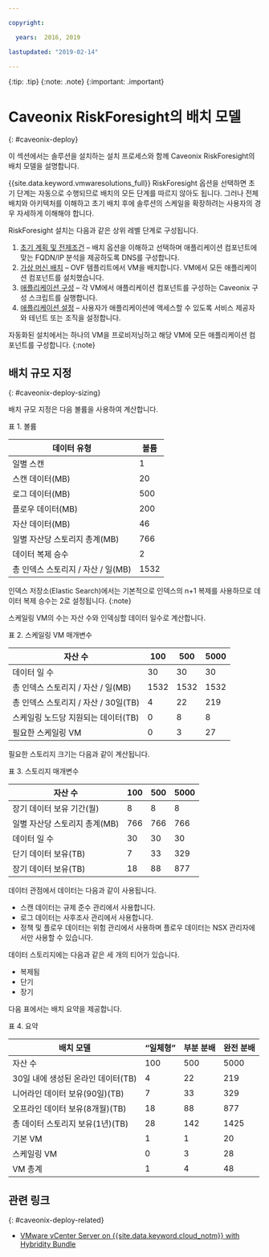 ```yaml
---

copyright:

  years:  2016, 2019

lastupdated: "2019-02-14"

---
```


{:tip: .tip}
{:note: .note}
{:important: .important}

# Caveonix RiskForesight의 배치 모델
{: #caveonix-deploy}

이 섹션에서는 솔루션을 설치하는 설치 프로세스와 함께 Caveonix RiskForesight의 배치 모델을 설명합니다.

{{site.data.keyword.vmwaresolutions_full}} RiskForesight 옵션을 선택하면 초기 단계는 자동으로 수행되므로 배치의 모든 단계를 따르지 않아도 됩니다. 그러나 전체 배치와 아키텍처를 이해하고 초기 배치 후에 솔루션의 스케일을 확장하려는 사용자의 경우 자세하게 이해해야 합니다.

RiskForesight 설치는 다음과 같은 상위 레벨 단계로 구성됩니다.

1. [초기 계획 및 전제조건](/docs/services/vmwaresolutions/archiref/caveonix?topic=vmware-solutions-caveonix-step1) – 배치 옵션을 이해하고 선택하며 애플리케이션 컴포넌트에 맞는 FQDN/IP 분석을 제공하도록 DNS를 구성합니다.
2. [가상 머신 배치](/docs/services/vmwaresolutions/archiref/caveonix?topic=vmware-solutions-caveonix-step2) – OVF 템플리트에서 VM을 배치합니다. VM에서 모든 애플리케이션 컴포넌트를 설치했습니다.
3. [애플리케이션 구성](/docs/services/vmwaresolutions/archiref/caveonix?topic=vmware-solutions-caveonix-step3) – 각 VM에서 애플리케이션 컴포넌트를 구성하는 Caveonix 구성 스크립트를 실행합니다.
4. [애플리케이션 설정](/docs/services/vmwaresolutions/archiref/caveonix?topic=vmware-solutions-caveonix-step4) – 사용자가 애플리케이션에 액세스할 수 있도록 서비스 제공자와 테넌트 또는 조직을 설정합니다.

자동화된 설치에서는 하나의 VM을 프로비저닝하고 해당 VM에 모든 애플리케이션 컴포넌트를 구성합니다.
{:note}

## 배치 규모 지정
{: #caveonix-deploy-sizing}

배치 규모 지정은 다음 볼륨을 사용하여 계산합니다.

표 1. 볼륨

|데이터 유형	|볼륨 |
|---|---|
|일별 스캔	|1 |
|스캔 데이터(MB)	|20 |
|로그 데이터(MB)	| 500 |
|플로우 데이터(MB)	| 200 |
|자산 데이터(MB)	|46 |
|일별 자산당 스토리지 총계(MB)	|766 |
|데이터 복제 승수	|2 |
|총 인덱스 스토리지 / 자산 / 일(MB)	|1532 |

인덱스 저장소(Elastic Search)에서는 기본적으로 인덱스의 n+1 복제를 사용하므로 데이터 복제 승수는 2로 설정됩니다.
{:note}

스케일링 VM의 수는 자산 수와 인덱싱할 데이터 일수로 계산합니다.

표 2. 스케일링 VM 매개변수

|자산 수	|100	|500	|5000 |
|---|---|---|---|
|데이터 일 수	|30	|30	| 30 |
|총 인덱스 스토리지 / 자산 / 일(MB)	|1532	|1532	|1532 |
|총 인덱스 스토리지 / 자산 / 30일(TB)	|4	|22	|219 |
|스케일링 노드당 지원되는 데이터(TB)	|0	|8	|8 |
|필요한 스케일링 VM	|0	|3	|27 |

필요한 스토리지 크기는 다음과 같이 계산됩니다.

표 3. 스토리지 매개변수

|자산 수	|100	|500	|5000 |
|---|---|---|---|
|장기 데이터 보유 기간(월)	|8	|8	|8 |
|일별 자산당 스토리지 총계(MB)	|766	|766	|766 |
|데이터 일 수	|30	|30	| 30 |
|단기 데이터 보유(TB)	|  7	|33	|329 |
|장기 데이터 보유(TB)	|18	|88	|877 |

데이터 관점에서 데이터는 다음과 같이 사용됩니다.

-	스캔 데이터는 규제 준수 관리에서 사용합니다.
-	로그 데이터는 사후조사 관리에서 사용합니다.
-	정책 및 플로우 데이터는 위험 관리에서 사용하며 플로우 데이터는 NSX 관리자에서만 사용할 수 있습니다.

데이터 스토리지에는 다음과 같은 세 개의 티어가 있습니다.

-	복제됨
-	단기
-	장기

다음 표에서는 배치 요약을 제공합니다.

표 4. 요약

|배치 모델	|“일체형”	|부분 분배	|완전 분배 |
|---|---|---|---|
|자산 수	|100	|500	|5000 |
|30일 내에 생성된 온라인 데이터(TB)	|4	|22	|219 |
|니어라인 데이터 보유(90일)(TB)	|  7	|33	|329 |
|오프라인 데이터 보유(8개월)(TB)	|18	|88	|877 |
|총 데이터 스토리지 보유(1년)(TB)	|28	|142	|1425 |
|기본 VM	|1	|1	|20 |
|스케일링 VM	|0	|3	|28 |
|VM 총계	|1	|4	|48 |

## 관련 링크
{: #caveonix-deploy-related}

* [VMware vCenter Server on {{site.data.keyword.cloud_notm}} with Hybridity Bundle](/docs/services/vmwaresolutions/archiref/vcs?topic=vmware-solutions-vcs-hybridity-intro)
